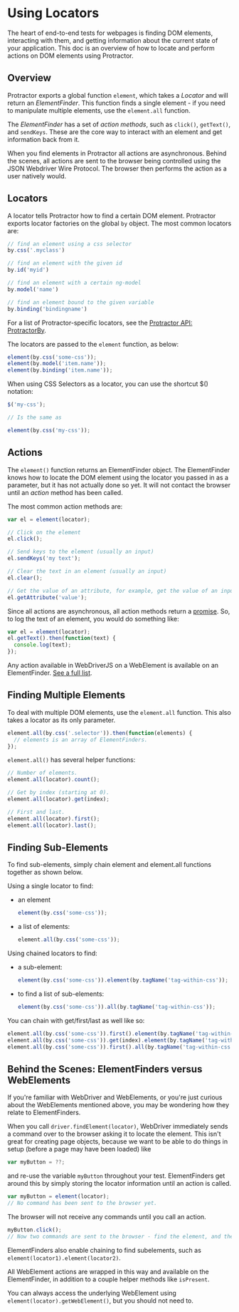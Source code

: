 Using Locators
==============

The heart of end-to-end tests for webpages is finding DOM elements, interacting with them, and getting information about the current state of your application. This doc is an overview of how to locate and perform actions on DOM elements using Protractor.

Overview
--------

Protractor exports a global function `element`, which takes a *Locator* and will return an *ElementFinder*. This function finds a single element - if you need to manipulate multiple elements, use the `element.all` function.

The *ElementFinder* has a set of *action methods*, such as `click()`, `getText()`, and `sendKeys`. These are the core way to interact with an element and get information back from it.

When you find elements in Protractor all actions are asynchronous. Behind the scenes, all actions are sent to the browser being controlled using the JSON Webdriver Wire Protocol. The browser then performs the action as a user natively would.

Locators
--------

A locator tells Protractor how to find a certain DOM element. Protractor exports locator factories on the global `by` object. The most common locators are:

```js
// find an element using a css selector
by.css('.myclass') 

// find an element with the given id
by.id('myid')

// find an element with a certain ng-model
by.model('name')

// find an element bound to the given variable
by.binding('bindingname')
```

For a list of Protractor-specific locators, see the [Protractor API: ProtractorBy](http://angular.github.io/protractor/#/api?view=ProtractorBy).

The locators are passed to the `element` function, as below:

```js
element(by.css('some-css'));
element(by.model('item.name'));
element(by.binding('item.name'));
```

When using CSS Selectors as a locator, you can use the shortcut $() notation:

```js
$('my-css');

// Is the same as

element(by.css('my-css'));
```

Actions
-------

The `element()` function returns an ElementFinder object. The ElementFinder knows how to locate the DOM element using the locator you passed in as a parameter, but it has not actually done so yet. It will not contact the browser until an *action* method has been called.

The most common action methods are:

```js
var el = element(locator);

// Click on the element
el.click();

// Send keys to the element (usually an input)
el.sendKeys('my text');

// Clear the text in an element (usually an input)
el.clear();

// Get the value of an attribute, for example, get the value of an input
el.getAttribute('value');
```

Since all actions are asynchronous, all action methods return a [promise](https://github.com/SeleniumHQ/selenium/wiki/WebDriverJs#promises). So, to log the text of an element, you would do something like:
```js
var el = element(locator);
el.getText().then(function(text) {
  console.log(text);
});
```

Any action available in WebDriverJS on a WebElement is available on an ElementFinder. [See a full list](http://angular.github.io/protractor/#/api?view=webdriver.WebElement).


Finding Multiple Elements
-------------------------

To deal with multiple DOM elements, use the `element.all` function. This also takes a locator as its only parameter.

```js
element.all(by.css('.selector')).then(function(elements) {
  // elements is an array of ElementFinders.
});
```

`element.all()` has several helper functions:

```js
// Number of elements.
element.all(locator).count();

// Get by index (starting at 0).
element.all(locator).get(index);

// First and last.
element.all(locator).first();
element.all(locator).last();
```


Finding Sub-Elements
--------------------

To find sub-elements, simply chain element and element.all functions together as shown below.

Using a single locator to find:

 - an element
    ```js
    element(by.css('some-css'));
    ```

 - a list of elements:
    ```js
    element.all(by.css('some-css'));
    ```

Using chained locators to find:

 - a sub-element:
    ```js
    element(by.css('some-css')).element(by.tagName('tag-within-css'));
    ```

 - to find a list of sub-elements:
    ```js
    element(by.css('some-css')).all(by.tagName('tag-within-css'));
    ```

You can chain with get/first/last as well like so:

```js
element.all(by.css('some-css')).first().element(by.tagName('tag-within-css'));
element.all(by.css('some-css')).get(index).element(by.tagName('tag-within-css'));
element.all(by.css('some-css')).first().all(by.tagName('tag-within-css'));
```

Behind the Scenes: ElementFinders versus WebElements
----------------------------------------------------

If you're familiar with WebDriver and WebElements, or you're just curious about the WebElements mentioned above, you may be wondering how they relate to ElementFinders.

When you call `driver.findElement(locator)`, WebDriver immediately sends a command over to the browser asking it to locate the element. This isn't great for creating page objects, because we want to be able to do things in setup (before a page may have been loaded) like

```js
var myButton = ??;
```

and re-use the variable `myButton` throughout your test. ElementFinders get around this by simply storing the locator information until an action is called.

```js
var myButton = element(locator);
// No command has been sent to the browser yet.
```

The browser will not receive any commands until you call an action.

```js
myButton.click();
// Now two commands are sent to the browser - find the element, and then click it
```

ElementFinders also enable chaining to find subelements, such as `element(locator1).element(locator2)`.

All WebElement actions are wrapped in this way and available on the ElementFinder, in addition to a couple helper methods like `isPresent`. 

You can always access the underlying WebElement using `element(locator).getWebElement()`, but you should not need to.

